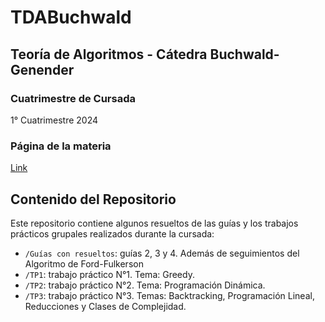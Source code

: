 # TDABuchwald
## Teoría de Algoritmos - Cátedra Buchwald-Genender

### Cuatrimestre de Cursada
1° Cuatrimestre 2024

### Página de la materia
[Link](https://algoritmos-rw.github.io/tda_bg/)

## Contenido del Repositorio
Este repositorio contiene algunos resueltos de las guías y los trabajos prácticos grupales realizados durante la cursada:

- `/Guías con resueltos`: guías 2, 3 y 4. Además de seguimientos del Algoritmo de Ford-Fulkerson
- `/TP1`: trabajo práctico N°1. Tema: Greedy.
- `/TP2`: trabajo práctico N°2. Tema: Programación Dinámica.
- `/TP3`: trabajo práctico N°3. Temas: Backtracking, Programación Lineal, Reducciones y Clases de Complejidad.
